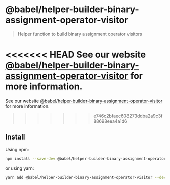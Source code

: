 # @babel/helper-builder-binary-assignment-operator-visitor

> Helper function to build binary assignment operator visitors

<<<<<<< HEAD
See our website [@babel/helper-builder-binary-assignment-operator-visitor](https://babeljs.io/docs/en/next/babel-helper-builder-binary-assignment-operator-visitor.html) for more information.
=======
See our website [@babel/helper-builder-binary-assignment-operator-visitor](https://babeljs.io/docs/en/babel-helper-builder-binary-assignment-operator-visitor) for more information.
>>>>>>> e746c2bfaec608273ddba2a9c3f88698eea4a1d6

## Install

Using npm:

```sh
npm install --save-dev @babel/helper-builder-binary-assignment-operator-visitor
```

or using yarn:

```sh
yarn add @babel/helper-builder-binary-assignment-operator-visitor --dev
```
